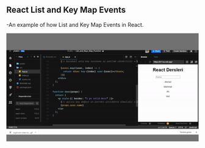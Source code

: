 ## React List and Key Map Events

-An example of how List and Key Map Events in React.

![gif](https://raw.githubusercontent.com/yhekim/List_and_Key_Map/main/List_and_Key_Map.gif)
